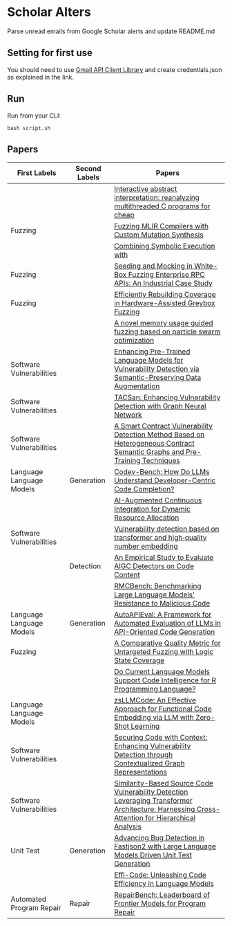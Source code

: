 # Scholar Alters
Parse unread emails from Google Scholar alerts and update README.md

## Setting for first use
You should need to use [Gmail API Client Library](https://developers.google.com/gmail/api/quickstart/python) and create
credentials.json as explained in the link.

## Run
Run from your CLI:
```
bash script.sh
```
## Papers

| First Labels | Second Labels | Papers |
| --- | --- | --- |
|  |  | [Interactive abstract interpretation: reanalyzing multithreaded C programs for cheap](https://scholar.google.com/scholar_url?url=https://link.springer.com/article/10.1007/s10009-024-00768-9&hl=vi&sa=X&d=262980819768642032&ei=pVMZZ5imN_DIy9YPo7riqQs&scisig=AFWwaebzo70sMbnCWrf0a4IhvgWd&oi=scholaralrt&hist=apJ4fD8AAAAJ:16065687014273664109:AFWwaeYpvD7V4gPm0ywHhNT6YvSk&html=&pos=0&folt=rel) |
| Fuzzing |  | [Fuzzing MLIR Compilers with Custom Mutation Synthesis](https://scholar.google.com/scholar_url?url=https://web.cs.ucla.edu/~wangjiyuan/research/ICSE2025_SynthFuzz.pdf&hl=vi&sa=X&d=6685929165361275436&ei=pVMZZ5imN_DIy9YPo7riqQs&scisig=AFWwaeamDCqiA59ktK_OE7Daw9eB&oi=scholaralrt&hist=apJ4fD8AAAAJ:16065687014273664109:AFWwaeYpvD7V4gPm0ywHhNT6YvSk&html=&pos=1&folt=rel) |
|  |  | [Combining Symbolic Execution with](https://scholar.google.com/scholar_url?url=https://books.google.com/books%3Fhl%3Dvi%26lr%3D%26id%3D8KglEQAAQBAJ%26oi%3Dfnd%26pg%3DPA272%26ots%3DxdlsuWIOJX%26sig%3Dp_hRBWzO2ennMCU8W_EPfREEFrI&hl=vi&sa=X&d=957026856593186963&ei=pVMZZ5imN_DIy9YPo7riqQs&scisig=AFWwaebWKtH_Q7CDJbZFPtgT4NlX&oi=scholaralrt&hist=apJ4fD8AAAAJ:16065687014273664109:AFWwaeYpvD7V4gPm0ywHhNT6YvSk&html=&pos=2&folt=rel) |
| Fuzzing |  | [Seeding and Mocking in White-Box Fuzzing Enterprise RPC APIs: An Industrial Case Study](https://scholar.google.com/scholar_url?url=https://dl.acm.org/doi/abs/10.1145/3691620.3695265&hl=vi&sa=X&d=17084011972928831423&ei=pVMZZ5imN_DIy9YPo7riqQs&scisig=AFWwaeYXwqyUOtpeKsWR4bhBPqkV&oi=scholaralrt&hist=apJ4fD8AAAAJ:16065687014273664109:AFWwaeYpvD7V4gPm0ywHhNT6YvSk&html=&pos=3&folt=rel) |
| Fuzzing |  | [Efficiently Rebuilding Coverage in Hardware-Assisted Greybox Fuzzing](https://scholar.google.com/scholar_url?url=https://dl.acm.org/doi/pdf/10.1145/3678890.3678933&hl=vi&sa=X&d=13713099898487195025&ei=pVMZZ5imN_DIy9YPo7riqQs&scisig=AFWwaeaYaDlHhgnJBAyUIOFnPnq0&oi=scholaralrt&hist=apJ4fD8AAAAJ:16065687014273664109:AFWwaeYpvD7V4gPm0ywHhNT6YvSk&html=&pos=4&folt=rel) |
|  |  | [A novel memory usage guided fuzzing based on particle swarm optimization](https://scholar.google.com/scholar_url?url=https://www.sciencedirect.com/science/article/pii/S2210650224002852&hl=vi&sa=X&d=5225621378494061500&ei=pVMZZ5imN_DIy9YPo7riqQs&scisig=AFWwaealmu-3hD96gFJcTBK5Lh_m&oi=scholaralrt&hist=apJ4fD8AAAAJ:16065687014273664109:AFWwaeYpvD7V4gPm0ywHhNT6YvSk&html=&pos=5&folt=rel) |
| Software Vulnerabilities |  | [Enhancing Pre-Trained Language Models for Vulnerability Detection via Semantic-Preserving Data Augmentation](https://scholar.google.com/scholar_url?url=https://arxiv.org/pdf/2410.00249&hl=vi&sa=X&d=1531304795646348287&ei=pVMZZ5imN_DIy9YPo7riqQs&scisig=AFWwaeZZyB6KMkCtR4p0vFcNATY8&oi=scholaralrt&hist=apJ4fD8AAAAJ:16065687014273664109:AFWwaeYpvD7V4gPm0ywHhNT6YvSk&html=&pos=6&folt=rel) |
| Software Vulnerabilities |  | [TACSan: Enhancing Vulnerability Detection with Graph Neural Network](https://scholar.google.com/scholar_url?url=https://search.proquest.com/openview/4ebccba310caab7d75b5b43df96169fd/1%3Fpq-origsite%3Dgscholar%26cbl%3D2032404&hl=en&sa=X&d=17297454220996959964&ei=pVMZZ9fkNZuJ6rQPpOnUuQg&scisig=AFWwaeab-BpMhBb3poh1Q1PpIm9_&oi=scholaralrt&hist=apJ4fD8AAAAJ:15725322226479601129:AFWwaeYp-8wbw5OHTjoCHLP43E0V&html=&pos=1&folt=rel) |
| Software Vulnerabilities |  | [A Smart Contract Vulnerability Detection Method Based on Heterogeneous Contract Semantic Graphs and Pre-Training Techniques](https://scholar.google.com/scholar_url?url=https://www.mdpi.com/2079-9292/13/18/3786&hl=en&sa=X&d=17718174669949180746&ei=pVMZZ9fkNZuJ6rQPpOnUuQg&scisig=AFWwaeY01Zt8UfJ-qXMe5Xqu1Wve&oi=scholaralrt&hist=apJ4fD8AAAAJ:15725322226479601129:AFWwaeYp-8wbw5OHTjoCHLP43E0V&html=&pos=2&folt=rel) |
| Language Language Models | Generation | [Codev-Bench: How Do LLMs Understand Developer-Centric Code Completion?](https://scholar.google.com/scholar_url?url=https://arxiv.org/pdf/2410.01353&hl=en&sa=X&d=10666642767871274824&ei=pVMZZ9fkNZuJ6rQPpOnUuQg&scisig=AFWwaebGRjVkVCEmXmAYLtdiJoXB&oi=scholaralrt&hist=apJ4fD8AAAAJ:15725322226479601129:AFWwaeYp-8wbw5OHTjoCHLP43E0V&html=&pos=3&folt=rel) |
|  |  | [AI-Augmented Continuous Integration for Dynamic Resource Allocation](https://scholar.google.com/scholar_url?url=https://www.researchgate.net/profile/Venkata-Mohit-Tamanampudi/publication/384429269_AI-Augmented_Continuous_Integration_for_Dynamic_Resource_Allocation/links/66f8149a869f1104c6bae8fa/AI-Augmented-Continuous-Integration-for-Dynamic-Resource-Allocation.pdf&hl=en&sa=X&d=3365314175573927030&ei=pVMZZ9fkNZuJ6rQPpOnUuQg&scisig=AFWwaebdz7uKZ5LWIGBT7wMOkuXH&oi=scholaralrt&hist=apJ4fD8AAAAJ:15725322226479601129:AFWwaeYp-8wbw5OHTjoCHLP43E0V&html=&pos=4&folt=rel) |
| Software Vulnerabilities |  | [Vulnerability detection based on transformer and high‐quality number embedding](https://scholar.google.com/scholar_url?url=https://onlinelibrary.wiley.com/doi/abs/10.1002/cpe.8292&hl=vi&sa=X&d=515141882404889848&ei=pVMZZ7nvMvGt6rQPvqCIwA8&scisig=AFWwaeYk3VH-XZIx7RWE2m03iM7e&oi=scholaralrt&hist=apJ4fD8AAAAJ:11355862984917483435:AFWwaeZvT_NNWQMu4_zZrEW644gW&html=&pos=0&folt=rel) |
|  | Detection | [An Empirical Study to Evaluate AIGC Detectors on Code Content](https://scholar.google.com/scholar_url?url=https://dl.acm.org/doi/abs/10.1145/3691620.3695468&hl=vi&sa=X&d=15282468849465849228&ei=pVMZZ7nvMvGt6rQPvqCIwA8&scisig=AFWwaeY5Uwp7Qhfn_0pPd6s3AozQ&oi=scholaralrt&hist=apJ4fD8AAAAJ:11355862984917483435:AFWwaeZvT_NNWQMu4_zZrEW644gW&html=&pos=1&folt=rel) |
|  |  | [RMCBench: Benchmarking Large Language Models' Resistance to Malicious Code](https://scholar.google.com/scholar_url?url=https://arxiv.org/pdf/2409.15154&hl=vi&sa=X&d=3425686128050664369&ei=pVMZZ7nvMvGt6rQPvqCIwA8&scisig=AFWwaea9qFXNSx514mxAKlUCUkWT&oi=scholaralrt&hist=apJ4fD8AAAAJ:11355862984917483435:AFWwaeZvT_NNWQMu4_zZrEW644gW&html=&pos=2&folt=rel) |
| Language Language Models | Generation | [AutoAPIEval: A Framework for Automated Evaluation of LLMs in API-Oriented Code Generation](https://scholar.google.com/scholar_url?url=https://arxiv.org/pdf/2409.15228&hl=vi&sa=X&d=5587276547165868214&ei=pVMZZ7nvMvGt6rQPvqCIwA8&scisig=AFWwaeZ4Uw5YUQ6pWVVr_KlUw_qG&oi=scholaralrt&hist=apJ4fD8AAAAJ:11355862984917483435:AFWwaeZvT_NNWQMu4_zZrEW644gW&html=&pos=3&folt=rel) |
| Fuzzing |  | [A Comparative Quality Metric for Untargeted Fuzzing with Logic State Coverage](https://scholar.google.com/scholar_url?url=https://arxiv.org/pdf/2409.14987&hl=en&sa=X&d=991739126680282714&ei=pVMZZ9DRMYiCy9YPnfDFsQ4&scisig=AFWwaeYn65sf8A8n_FZnLXNUuUx_&oi=scholaralrt&hist=apJ4fD8AAAAJ:11137134570824175991:AFWwaeZJgvZkFmSwNlRigHvrI7d8&html=&pos=0&folt=rel) |
|  |  | [Do Current Language Models Support Code Intelligence for R Programming Language?](https://scholar.google.com/scholar_url?url=https://arxiv.org/pdf/2410.07793&hl=en&sa=X&d=14991957145492741001&ei=pVMZZ5SZNJWOy9YPstOYmQU&scisig=AFWwaeYlXwdLJ_oScGEzrjayWQUs&oi=scholaralrt&hist=apJ4fD8AAAAJ:11631047573362457156:AFWwaeYhbBKL65h4pzyKCNru3s-R&html=&pos=1&folt=rel) |
| Language Language Models |  | [zsLLMCode: An Effective Approach for Functional Code Embedding via LLM with Zero-Shot Learning](https://scholar.google.com/scholar_url?url=https://arxiv.org/pdf/2409.14644&hl=en&sa=X&d=16942726182251864865&ei=pVMZZ5SZNJWOy9YPstOYmQU&scisig=AFWwaeYq6OBPmpODM7NjVr5wFMRL&oi=scholaralrt&hist=apJ4fD8AAAAJ:11631047573362457156:AFWwaeYhbBKL65h4pzyKCNru3s-R&html=&pos=2&folt=rel) |
| Software Vulnerabilities |  | [Securing Code with Context: Enhancing Vulnerability Detection through Contextualized Graph Representations](https://scholar.google.com/scholar_url?url=https://ieeexplore.ieee.org/iel8/6287639/6514899/10689592.pdf&hl=en&sa=X&d=3383821516605080114&ei=pVMZZ5SZNJWOy9YPstOYmQU&scisig=AFWwaeZoFTdAn-GC0ZXySANioi24&oi=scholaralrt&hist=apJ4fD8AAAAJ:11631047573362457156:AFWwaeYhbBKL65h4pzyKCNru3s-R&html=&pos=3&folt=rel) |
| Software Vulnerabilities |  | [Similarity-Based Source Code Vulnerability Detection Leveraging Transformer Architecture: Harnessing Cross-Attention for Hierarchical Analysis](https://scholar.google.com/scholar_url?url=https://ieeexplore.ieee.org/iel8/6287639/6514899/10706239.pdf&hl=en&sa=X&d=1153375793646689943&ei=pVMZZ5SZNJWOy9YPstOYmQU&scisig=AFWwaebJymN35zqmXRTXMxBVth-N&oi=scholaralrt&hist=apJ4fD8AAAAJ:11631047573362457156:AFWwaeYhbBKL65h4pzyKCNru3s-R&html=&pos=4&folt=rel) |
| Unit Test | Generation | [Advancing Bug Detection in Fastjson2 with Large Language Models Driven Unit Test Generation](https://scholar.google.com/scholar_url?url=https://arxiv.org/pdf/2410.09414&hl=en&sa=X&d=1156470535898230124&ei=pVMZZ8GIMMy_y9YPw63P2Qc&scisig=AFWwaeY9IXIJ6ap8OGfdByRdY46L&oi=scholaralrt&hist=apJ4fD8AAAAJ:6234092987365270793:AFWwaeZHIN6aK_iU38VPuuMoYcVu&html=&pos=1&folt=rel) |
|  |  | [Effi-Code: Unleashing Code Efficiency in Language Models](https://scholar.google.com/scholar_url?url=https://arxiv.org/pdf/2410.10209&hl=en&sa=X&d=1109691509604134053&ei=pVMZZ8GIMMy_y9YPw63P2Qc&scisig=AFWwaebZo9dlnJQoK-tmCtwbWQPC&oi=scholaralrt&hist=apJ4fD8AAAAJ:6234092987365270793:AFWwaeZHIN6aK_iU38VPuuMoYcVu&html=&pos=3&folt=rel) |
| Automated Program Repair | Repair | [RepairBench: Leaderboard of Frontier Models for Program Repair](https://scholar.google.com/scholar_url?url=https://arxiv.org/pdf/2409.18952&hl=en&sa=X&d=17618665951264416605&ei=pVMZZ8GIMMy_y9YPw63P2Qc&scisig=AFWwaeY9tZF9xvhYDb9IOQbJs3qk&oi=scholaralrt&hist=apJ4fD8AAAAJ:6234092987365270793:AFWwaeZHIN6aK_iU38VPuuMoYcVu&html=&pos=4&folt=rel) |
